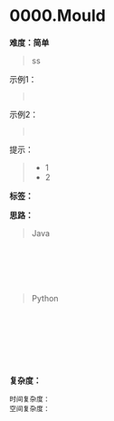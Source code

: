 

# 0000.Mould

#### []()

**难度：简单**

> ss

示例1：

> ```
> 
> 
> ```

示例2：

> ```
> 
> 
> ```

提示：

> - 1
> - 2



**标签：**

**思路：**

> Java

```java







```



> Python

```








```

**复杂度：**

```
时间复杂度：
空间复杂度：
```



